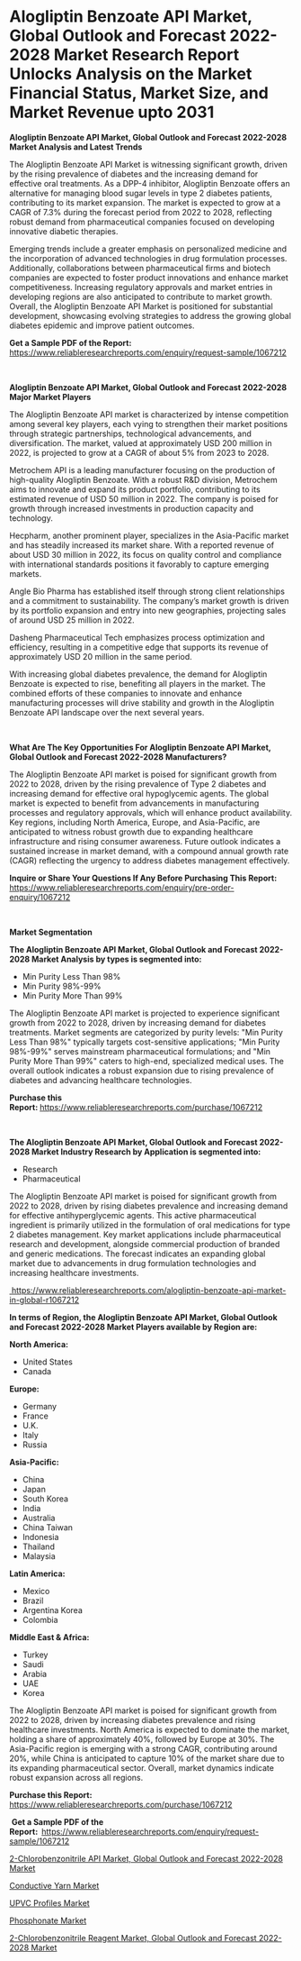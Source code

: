 <p><h1>Alogliptin Benzoate API Market, Global Outlook and Forecast 2022-2028 Market Research Report Unlocks Analysis on the Market Financial Status, Market Size, and Market Revenue upto 2031</h1></p><p><strong>Alogliptin Benzoate API Market, Global Outlook and Forecast 2022-2028 Market Analysis and Latest Trends</strong></p>
<p><p>The Alogliptin Benzoate API Market is witnessing significant growth, driven by the rising prevalence of diabetes and the increasing demand for effective oral treatments. As a DPP-4 inhibitor, Alogliptin Benzoate offers an alternative for managing blood sugar levels in type 2 diabetes patients, contributing to its market expansion. The market is expected to grow at a CAGR of 7.3% during the forecast period from 2022 to 2028, reflecting robust demand from pharmaceutical companies focused on developing innovative diabetic therapies.</p><p>Emerging trends include a greater emphasis on personalized medicine and the incorporation of advanced technologies in drug formulation processes. Additionally, collaborations between pharmaceutical firms and biotech companies are expected to foster product innovations and enhance market competitiveness. Increasing regulatory approvals and market entries in developing regions are also anticipated to contribute to market growth. Overall, the Alogliptin Benzoate API Market is positioned for substantial development, showcasing evolving strategies to address the growing global diabetes epidemic and improve patient outcomes.</p></p>
<p><strong>Get a Sample PDF of the Report:&nbsp;</strong> <a href="https://www.reliableresearchreports.com/enquiry/request-sample/1067212">https://www.reliableresearchreports.com/enquiry/request-sample/1067212</a></p>
<p>&nbsp;</p>
<p><strong>Alogliptin Benzoate API Market, Global Outlook and Forecast 2022-2028 Major Market Players</strong></p>
<p><p>The Alogliptin Benzoate API market is characterized by intense competition among several key players, each vying to strengthen their market positions through strategic partnerships, technological advancements, and diversification. The market, valued at approximately USD 200 million in 2022, is projected to grow at a CAGR of about 5% from 2023 to 2028.</p><p>Metrochem API is a leading manufacturer focusing on the production of high-quality Alogliptin Benzoate. With a robust R&D division, Metrochem aims to innovate and expand its product portfolio, contributing to its estimated revenue of USD 50 million in 2022. The company is poised for growth through increased investments in production capacity and technology.</p><p>Hecpharm, another prominent player, specializes in the Asia-Pacific market and has steadily increased its market share. With a reported revenue of about USD 30 million in 2022, its focus on quality control and compliance with international standards positions it favorably to capture emerging markets.</p><p>Angle Bio Pharma has established itself through strong client relationships and a commitment to sustainability. The company’s market growth is driven by its portfolio expansion and entry into new geographies, projecting sales of around USD 25 million in 2022.</p><p>Dasheng Pharmaceutical Tech emphasizes process optimization and efficiency, resulting in a competitive edge that supports its revenue of approximately USD 20 million in the same period. </p><p>With increasing global diabetes prevalence, the demand for Alogliptin Benzoate is expected to rise, benefiting all players in the market. The combined efforts of these companies to innovate and enhance manufacturing processes will drive stability and growth in the Alogliptin Benzoate API landscape over the next several years.</p></p>
<p>&nbsp;</p>
<p><strong>What Are The Key Opportunities For Alogliptin Benzoate API Market, Global Outlook and Forecast 2022-2028 Manufacturers?</strong></p>
<p><p>The Alogliptin Benzoate API market is poised for significant growth from 2022 to 2028, driven by the rising prevalence of Type 2 diabetes and increasing demand for effective oral hypoglycemic agents. The global market is expected to benefit from advancements in manufacturing processes and regulatory approvals, which will enhance product availability. Key regions, including North America, Europe, and Asia-Pacific, are anticipated to witness robust growth due to expanding healthcare infrastructure and rising consumer awareness. Future outlook indicates a sustained increase in market demand, with a compound annual growth rate (CAGR) reflecting the urgency to address diabetes management effectively.</p></p>
<p><strong>Inquire or Share Your Questions If Any Before Purchasing This Report:</strong> <a href="https://www.reliableresearchreports.com/enquiry/pre-order-enquiry/1067212">https://www.reliableresearchreports.com/enquiry/pre-order-enquiry/1067212</a></p>
<p>&nbsp;</p>
<p><strong>Market Segmentation</strong></p>
<p><strong>The Alogliptin Benzoate API Market, Global Outlook and Forecast 2022-2028 Market Analysis by types is segmented into:</strong></p>
<p><ul><li>Min Purity Less Than 98%</li><li>Min Purity 98%-99%</li><li>Min Purity More Than 99%</li></ul></p>
<p><p>The Alogliptin Benzoate API market is projected to experience significant growth from 2022 to 2028, driven by increasing demand for diabetes treatments. Market segments are categorized by purity levels: "Min Purity Less Than 98%" typically targets cost-sensitive applications; "Min Purity 98%-99%" serves mainstream pharmaceutical formulations; and "Min Purity More Than 99%" caters to high-end, specialized medical uses. The overall outlook indicates a robust expansion due to rising prevalence of diabetes and advancing healthcare technologies.</p></p>
<p><strong>Purchase this Report:&nbsp;</strong><a href="https://www.reliableresearchreports.com/purchase/1067212">https://www.reliableresearchreports.com/purchase/1067212</a></p>
<p>&nbsp;</p>
<p><strong>The Alogliptin Benzoate API Market, Global Outlook and Forecast 2022-2028 Market Industry Research by Application is segmented into:</strong></p>
<p><ul><li>Research</li><li>Pharmaceutical</li></ul></p>
<p><p>The Alogliptin Benzoate API market is poised for significant growth from 2022 to 2028, driven by rising diabetes prevalence and increasing demand for effective antihyperglycemic agents. This active pharmaceutical ingredient is primarily utilized in the formulation of oral medications for type 2 diabetes management. Key market applications include pharmaceutical research and development, alongside commercial production of branded and generic medications. The forecast indicates an expanding global market due to advancements in drug formulation technologies and increasing healthcare investments.</p></p>
<p><a href="https://www.reliableresearchreports.com/alogliptin-benzoate-api-market-in-global-r1067212">&nbsp;https://www.reliableresearchreports.com/alogliptin-benzoate-api-market-in-global-r1067212</a></p>
<p><strong>In terms of Region, the Alogliptin Benzoate API Market, Global Outlook and Forecast 2022-2028 Market Players available by Region are:</strong></p>
<p>
    <p> <strong> North America: </strong>
        <ul>
            <li>United States</li>
            <li>Canada</li>
        </ul>
        </p> 
    <p> <strong> Europe: </strong>
        <ul>
            <li>Germany</li>
            <li>France</li>
            <li>U.K.</li>
            <li>Italy</li>
            <li>Russia</li>
        </ul>
        </p> 
    <p> <strong> Asia-Pacific: </strong>
        <ul>
            <li>China</li>
            <li>Japan</li>
            <li>South Korea</li>
            <li>India</li>
            <li>Australia</li>
            <li>China Taiwan</li>
            <li>Indonesia</li>
            <li>Thailand</li>
            <li>Malaysia</li>
        </ul>
        </p> 
    <p> <strong> Latin America: </strong>
        <ul>
            <li>Mexico</li>
            <li>Brazil</li>
            <li>Argentina Korea</li>
            <li>Colombia</li>
        </ul>
        </p> 
    <p> <strong> Middle East & Africa: </strong>
        <ul>
            <li>Turkey</li>
            <li>Saudi</li>
            <li>Arabia</li>
            <li>UAE</li>
            <li>Korea</li>
        </ul>
    </p>
    </p>
<p><p>The Alogliptin Benzoate API market is poised for significant growth from 2022 to 2028, driven by increasing diabetes prevalence and rising healthcare investments. North America is expected to dominate the market, holding a share of approximately 40%, followed by Europe at 30%. The Asia-Pacific region is emerging with a strong CAGR, contributing around 20%, while China is anticipated to capture 10% of the market share due to its expanding pharmaceutical sector. Overall, market dynamics indicate robust expansion across all regions.</p></p>
<p><strong>Purchase this Report: </strong><a href="https://www.reliableresearchreports.com/purchase/1067212">https://www.reliableresearchreports.com/purchase/1067212</a></p>
<p>&nbsp;<strong>Get a Sample PDF of the Report:&nbsp;&nbsp;</strong><a href="https://www.reliableresearchreports.com/enquiry/request-sample/1067212">https://www.reliableresearchreports.com/enquiry/request-sample/1067212</a></p>
<p><strong></strong></p>
<p><p><a href="https://github.com/tamvrosiya/Market-Research-Report-List-6/blob/main/2-chlorobenzonitrile-api-market-global-outlook-and-forecast-2022-2028-market.md">2-Chlorobenzonitrile API Market, Global Outlook and Forecast 2022-2028 Market</a></p><p><a href="https://issuu.com/reportprime-2/docs/conductive-yarn-market-size-2030.pp_2e0b83f326bd7c">Conductive Yarn Market</a></p><p><a href="https://issuu.com/reportprime-2/docs/upvc-profiles-market-size-2030.pptx_a964ef3f3ef965">UPVC Profiles Market</a></p><p><a href="https://www.linkedin.com/pulse/how-phosphonate-market-evolve-growth-analysis-year-2024-2031-wplgf?trackingId=uEpqw51LQUK8cp6hZ%2BaWPg%3D%3D">Phosphonate Market</a></p><p><a href="https://github.com/olyy49keyt/Market-Research-Report-List-1/blob/main/2-chlorobenzonitrile-reagent-market-global-outlook-and-forecast-2022-2028-market.md">2-Chlorobenzonitrile Reagent Market, Global Outlook and Forecast 2022-2028 Market</a></p></p>